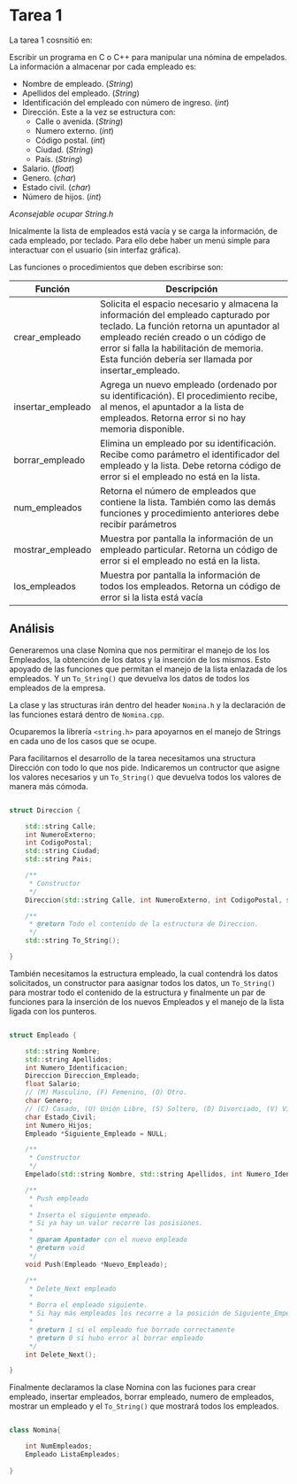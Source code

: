 # Tarea 1

La tarea 1 cosnsitió en:

Escribir un programa en C o C++ para manipular una nómina de empelados. La información a almacenar por cada empleado es:

- Nombre de empleado. (*String*)
- Apellidos del empleado. (*String*)
- Identificación del empleado con número de ingreso. (*int*)
- Dirección. Este a la vez se estructura con:
    - Calle o avenida. (*String*)
    - Numero externo. (*int*)
    - Código postal. (*int*)
    - Ciudad. (*String*)
    - País. (*String*)
- Salario. (*float*)
- Genero. (*char*)
- Estado civil. (*char*)
- Número de hijos. (*int*)

*Aconsejable ocupar String.h*

Inicalmente la lista de empleados está vacía y se carga la información, de cada empleado, por teclado. Para ello debe haber un menú simple para interactuar con el usuario (sin interfaz gráfica).

Las funciones o procedimientos que deben escribirse son:

| Función            | Descripción               | 
|--------------------|---------------------------|
| crear_empleado     | Solicita el espacio necesario y almacena la información del empleado capturado por teclado. La función retorna un apuntador al empleado recién creado o un código de error si falla la habilitación  de  memoria.  Esta  función  debería  ser  llamada  por insertar_empleado. |
| insertar_empleado  | Agrega  un  nuevo  empleado  (ordenado  por  su  identificación).  El procedimiento recibe, al menos, el apuntador a la lista de empleados. Retorna error si no hay memoria disponible. |
| borrar_empleado    | Elimina un empleado por su identificación. Recibe como parámetro el identificador del empleado y la lista. Debe retorna código de error si el empleado no está en la lista. |
| num_empleados      | Retorna el número de empleados que contiene la lista. También como las demás funciones y procedimiento anteriores debe recibir parámetros |
| mostrar_empleado   | Muestra por pantalla la información de un empleado particular. Retorna un código de error si el empleado no está en la lista. |
| los_empleados      | Muestra por pantalla la información de todos los empleados. Retorna un código de error si la lista está vacía

## Análisis

Generaremos una clase Nomina que nos permitirar el manejo de los los Empleados, la obtención de los datos y la inserción de los mismos. Esto apoyado de las funciones que permitan el manejo de la lista enlazada de los empleados. Y un `To_String()` que devuelva los datos de todos los empleados de la empresa.

La clase y las structuras irán dentro del header `Nomina.h` y la declaración de las funciones estará dentro de `Nomina.cpp`. 

Ocuparemos la librería `<string.h>` para apoyarnos en el manejo de Strings en cada uno de los casos que se ocupe.

Para facilitarnos el desarrollo de la tarea necesitamos una structura Dirección con todo lo que nos pide. Indicaremos un contructor que asigne los valores necesarios y un `To_String()` que devuelva todos los valores de manera más cómoda. 

~~~ C++

struct Direccion {

    std::string Calle;
    int NumeroExterno;
    int CodigoPostal;
    std::string Ciudad;
    std::string Pais;

    /**
     * Constructor
     */ 
    Direccion(std::string Calle, int NumeroExterno, int CodigoPostal, std::string Ciudad, std::string Pais);

    /**
     * @return Todo el contenido de la estructura de Direccion.
     */
    std::string To_String();

}

~~~

También necesitamos la estructura empleado, la cual contendrá los datos solicitados, un constructor para aasignar todos los datos, un `To_String()` para mostrar todo el contenido de la estructura y finalmente un par de funciones para la inserción de los nuevos Empleados y el manejo de la lista ligada con los punteros.

~~~ C++

struct Empleado {

    std::string Nombre;
    std::string Apellidos;
    int Numero_Identificacion;
    Direccion Direccion_Empleado; 
    float Salario;
    // (M) Masculino, (F) Femenino, (O) Otro.
    char Genero;
    // (C) Casado, (U) Unión Libre, (S) Soltero, (D) Divorciado, (V) Viudo, (O) Otro.
    char Estado_Civil;
    int Numero_Hijos;
    Empleado *Siguiente_Empleado = NULL;    

    /**
     * Constructor
     */
    Empelado(std::string Nombre, std::string Apellidos, int Numero_Identificacion, Direccion Direccion_Empleado, float Salario, char Genero, char Estado_Civil, int Numero_Hijos);

    /**
     * Push empleado
     * 
     * Inserta el siguiente empeado.
     * Si ya hay un valor recorre las posisiones.
     * 
     * @param Apuntador con el nuevo empleado
     * @return void 
     */
    void Push(Empleado *Nuevo_Empleado);

    /**
     * Delete_Next empleado
     * 
     * Borra el empleado siguiente.
     * Si hay más empleados los recorre a la posición de Siguiente_Empelado
     * 
     * @return 1 si el empleado fue borrado correctamente
     * @return 0 si hubo error al borrar empleado
     */
    int Delete_Next();

}

~~~

Finalmente declaramos la clase Nomina con las fuciones para crear empleado, insertar empleados, borrar empleado, numero de empleados, mostrar un empleado y el `To_String()` que mostrará todos los empleados.

~~~ C++

class Nomina{

    int NumEmpleados;
    Empleado ListaEmpleados;
    
}

~~~